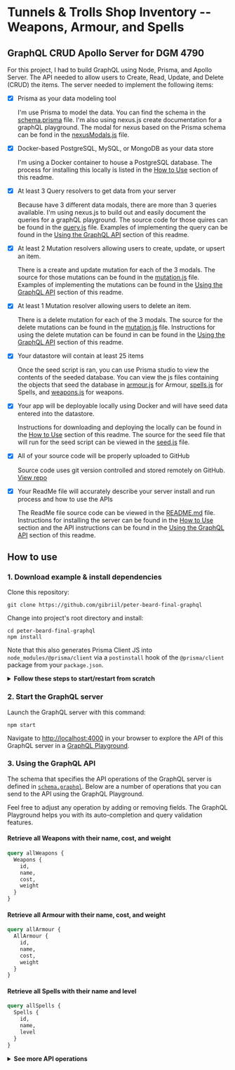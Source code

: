 # Tunnels & Trolls Shop Inventory -- Weapons, Armour, and Spells
## GraphQL CRUD Apollo Server for DGM 4790

For this project, I had to build GraphQL using Node, Prisma, and Apollo Server.  The API needed to allow users to Create, Read, Update, and Delete (CRUD) the items.  The server needed to implement the following items:

- [x] Prisma as your data modeling tool

    I'm use Prisma to model the data. You can find the schema in the [schema.prisma](https://github.com/gibriil/peter-beard-final-graphql/blob/master/prisma/schema.prisma) file. I'm also using nexus.js create documentation for a graphQL playground. The modal for nexus based on the Prisma schema can be fond in the [nexusModals.js](https://github.com/gibriil/peter-beard-final-graphql/blob/master/src/nexusModals.js) file.

- [x] Docker-based PostgreSQL, MySQL, or MongoDB as your data store

    I'm using a Docker container to house a PostgreSQL database. The process for installing this locally is listed in the [How to Use](https://github.com/gibriil/peter-beard-final-graphql#how-to-use) section of this readme.

- [x] At least 3 Query resolvers to get data from your server

    Because have 3 different data modals, there are more than 3 queries available. I'm using nexus.js to build out and easily document the queries for a graphQL playground. The source code for those quires can be found in the [query.js](https://github.com/gibriil/peter-beard-final-graphql/blob/master/src/query.js) file. Examples of implementing the query can be found in the [Using the GraphQL API](https://github.com/gibriil/peter-beard-final-graphql#3-using-the-graphql-api) section of this readme.

- [x] At least 2 Mutation resolvers allowing users to create, update, or upsert an item.

    There is a create and update mutation for each of the 3 modals. The source for those mutations can be found in the [mutation.js](https://github.com/gibriil/peter-beard-final-graphql/blob/master/src/mutation.js) file. Examples of implementing the mutations can be found in the [Using the GraphQL API](https://github.com/gibriil/peter-beard-final-graphql#3-using-the-graphql-api) section of this readme.

- [x] At least 1 Mutation resolver allowing users to delete an item.

    There is a delete mutation for each of the 3 modals. The source for the delete mutations can be found in the [mutation.js](https://github.com/gibriil/peter-beard-final-graphql/blob/master/src/mutation.js) file. Instructions for using the delete mutation can be found in can be found in the [Using the GraphQL API](https://github.com/gibriil/peter-beard-final-graphql#3-using-the-graphql-api) section of this readme.

- [x] Your datastore will contain at least 25 items

    Once the seed script is ran, you can use Prisma studio to view the contents of the seeded database. You can view the js files containing the objects that seed the database in [armour.js](https://github.com/gibriil/peter-beard-final-graphql/blob/master/prisma/seed-files/armour.js) for Armour, [spells.js](https://github.com/gibriil/peter-beard-final-graphql/blob/master/prisma/seed-files/spells.js) for Spells, and [weapons.js](https://github.com/gibriil/peter-beard-final-graphql/blob/master/prisma/seed-files/weapons.js) for weapons.

- [x] Your app will be deployable locally using Docker and will have seed data entered into the datastore.

    Instructions for downloading and deploying the locally can be found in the [How to Use](https://github.com/gibriil/peter-beard-final-graphql#how-to-use) section of this readme. The source for the seed file that will run for the seed script can be viewed in the [seed.js](https://github.com/gibriil/peter-beard-final-graphql/blob/master/prisma/seed.js) file.

- [x] All of your source code will be properly uploaded to GitHub

    Source code uses git version controlled and stored remotely on GitHub. [View repo](https://github.com/gibriil/peter-beard-final-graphql)

- [x] Your ReadMe file will accurately describe your server install and run process and how to use the APIs

    The ReadMe file source code can be viewed in the [README.md]() file. Instructions for installing the server can be found in the [How to Use](https://github.com/gibriil/peter-beard-final-graphql#how-to-use) section and the API instructions can be found in the [Using the GraphQL API](https://github.com/gibriil/peter-beard-final-graphql#3-using-the-graphql-api) section of this readme.

## How to use

### 1. Download example & install dependencies

Clone this repository:

```
git clone https://github.com/gibriil/peter-beard-final-graphql
```

Change into project's root directory and install:

```
cd peter-beard-final-graphql
npm install
```

Note that this also generates Prisma Client JS into `node_modules/@prisma/client` via a `postinstall` hook of the `@prisma/client` package from your `package.json`.

<Details><Summary><strong>Follow these steps to start/restart from scratch</strong></Summary>

If you have an existing Docker container running and want to restart from scratch, run the `nuke` npm script:

```
npm run nuke
```

Create a new database instance and migrate it by running the `migrateDB` npm script:

```
npm run migrateDB
```

Generate the Prisma Client code by running the `generate` npm script:

```
npm run generate
```

Seed the database by running the `seed` npm script:

```
npm run seed
```
</Details>

### 2. Start the GraphQL server

Launch the GraphQL server with this command:

```
npm start
```

Navigate to [http://localhost:4000](http://localhost:4000) in your browser to explore the API of this GraphQL server in a [GraphQL Playground](https://github.com/prisma/graphql-playground).

### 3. Using the GraphQL API

The schema that specifies the API operations of the GraphQL server is defined in [`schema.graphql`](https://github.com/gibriil/peter-beard-final-graphql/blob/master/src/generated/schema.graphql). Below are a number of operations that you can send to the API using the GraphQL Playground.

Feel free to adjust any operation by adding or removing fields. The GraphQL Playground helps you with its auto-completion and query validation features.

#### Retrieve all Weapons with their name, cost, and weight

```graphql
query allWeapons {
  Weapons {
    id,
    name,
    cost,
    weight
  }
}
```
#### Retrieve all Armour with their name, cost, and weight

```graphql
query allArmour {
  AllArmour {
    id,
    name,
    cost,
    weight
  }
}
```

#### Retrieve all Spells with their name and level

```graphql
query allSpells {
  Spells {
    id,
    name,
    level
  }
}
```

<Details><Summary><strong>See more API operations</strong></Summary>

#### Create a new Weapon

```graphql
mutation createOneWeapon {
  createOneWeapon(data: {
    name:        ,//String
    category:    ,//String
    type:        ,//String
    dice:        ,//Int
    adds:        ,//String
    strengthReq: ,//Int
    dexReq:      ,//Int
    cost:        ,//Int
    weight:      ,//Int
    range:       ,//String
    length:      ,//String
    extraInfo:   //String
      }) {
    id,
    name,
    dice,
    adds,
    cost,
    weight
  }
}
```

#### Read a specific Weapon by id

```graphql
  query getWeapon {
    Weapon(where: {id:"__ITEM_ID__"}) {
      id,
      name
    }
  }
```

#### Update a Weapon

```graphql
mutation updateOneWeapon {
  updateOneWeapon(data: {
    name:        ,//String
    category:    ,//String
    type:        ,//String
    dice:        ,//Int
    adds:        ,//String
    strengthReq: ,//Int
    dexReq:      ,//Int
    cost:        ,//Int
    weight:      ,//Int
    range:       ,//String
    length:      ,//String
    extraInfo:   //String
    }, where: {
      id: "__ITEM_ID__"
    }) {
    id,
    name,
    dice,
    adds,
    cost,
    weight
  }
}
```

#### Delete a specific Weapon by id

```graphql
mutation deleteOneWeapon {
  deleteOneWeapon(where: {
    id: "__ITEM_ID__"
  }) {
    id,
    name
  }
}
```

> **Note**: You need to replace the `__ITEM_ID__` placeholder with an actual `id` from a Weapon. You can find one e.g. using the `allWeapons` query to list all of the given Weapons.

#### Create a new Armour

```graphql
mutation createOneArmour {
  createOneArmour(data: {
    name:        ,//String
    category:    ,//String
    type:        ,//String
    hits:        ,//Int
    strengthReq: ,//Int
    cost:        ,//Int
    weight:      ,//Int
    extraInfo:   //String
  }) {
    id,
    name
  }
}
```

#### Read a specific Armour by id

```graphql
  query getArmour {
    Armour(where: {id:"__ITEM_ID__"}) {
      id,
      name
    }
  }
```

#### Update an Armour

```graphql
mutation updateOneArmour {
  updateOneArmour(data: {
    name:        ,//String
    category:    ,//String
    type:        ,//String
    hits:        ,//Int
    strengthReq: ,//Int
    cost:        ,//Int
    weight:      ,//Int
    extraInfo:   //String
  }, where: {
    id: "__ITEM_ID__"
  }) {
    id,
    name
  }
}
```

#### Delete a specific Armour by id

```graphql
mutation deleteOneArmour {
  deleteOneArmour(where: {
    id: "__ITEM_ID__"
  }) {
    id,
    name
  }
}
```

> **Note**: You need to replace the `__ITEM_ID__` placeholder with an actual `id` from a Armour. You can find one e.g. using the `allArmour` query to list all of the given Armours.

#### Create a new Spell

```graphql
mutation createOneSpell {
  createOneSpell(data: {
    name:        ,//String
    level:       ,//Int
    description: ,//String
    cost:        ,//String
    range:       ,//String
    symbol:      //String
  }) {
    id,
    name
  }
}
```

#### Read a specific Spell by id

```graphql
  query getSpell {
    Spell(where: {id:"__ITEM_ID__"}) {
      id,
      name
    }
  }
```

#### Update a Spell

```graphql
mutation updateOneSpell {
  updateOneSpell(data: {
    name:        ,//String
    level:       ,//Int
    description: ,//String
    cost:        ,//String
    range:       ,//String
    symbol:      //String
  }, where: {
    id: "__ITEM_ID__"
  }) {
    id,
    name
  }
}
```

#### Delete a specific Spell by id

```graphql
mutation deleteOneSpell {
  deleteOneSpell(where: {
    id: "__ITEM_ID__"
  }) {
    id,
    name
  }
}
```

> **Note**: You need to replace the `__ITEM_ID__` placeholder with an actual `id` from a Spell. You can find one e.g. using the `allSpells` query to list all of the given Spells.

</Details>
